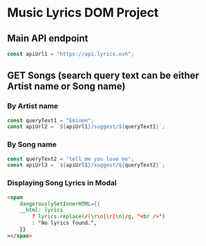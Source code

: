 # Music Lyrics DOM Project

## Main API endpoint

```js
const apiUrl1 = "https://api.lyrics.ovh";
```

## GET Songs (search query text can be either Artist name or Song name)

### By Artist name

```js
const queryText1 = "Eminem";
const apiUrl2 = `${apiUrl1}/suggest/${queryText1}`;
```

### By Song name

```js
const queryText2 = "tell me you love me";
const apiUrl3 = `${apiUrl1}/suggest/${queryText2}`;
```

### Displaying Song Lyrics in Modal

```html
<span
    dangerouslySetInnerHTML={{
    __html: lyrics
        ? lyrics.replace(/(\r\n|\r|\n)/g, "<br />")
        : "No lyrics found.",
    }}
></span>
```
